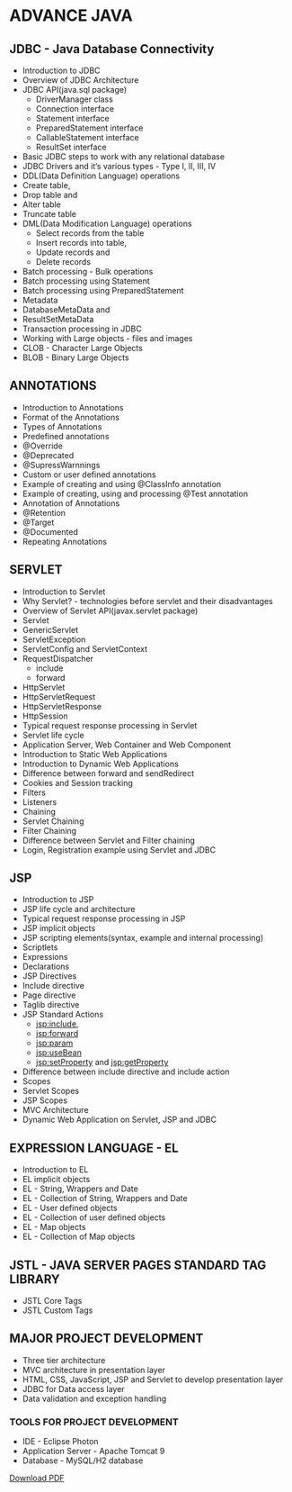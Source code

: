 # ADVANCE JAVA
## JDBC - Java Database Connectivity
- Introduction to JDBC
- Overview of JDBC Architecture
- JDBC API(java.sql package)
  - DriverManager class
  - Connection interface
  - Statement interface
  - PreparedStatement interface
  - CallableStatement interface
  - ResultSet interface
- Basic JDBC steps to work with any relational database
- JDBC Drivers and it’s various types - Type I, II, III, IV
- DDL(Data Definition Language) operations
- Create table,
- Drop table and
- Alter table
- Truncate table
- DML(Data Modification Language) operations
  - Select records from the table
  - Insert records into table,
  - Update records and
  - Delete records
- Batch processing - Bulk operations
- Batch processing using Statement
- Batch processing using PreparedStatement
- Metadata
- DatabaseMetaData and
- ResultSetMetaData
- Transaction processing in JDBC
- Working with Large objects - files and images
- CLOB - Character Large Objects
- BLOB - Binary Large Objects

## ANNOTATIONS
- Introduction to Annotations
- Format of the Annotations
- Types of Annotations
- Predefined annotations
- @Override
- @Deprecated
- @SupressWarnnings
- Custom or user defined annotations
- Example of creating and using @ClassInfo annotation
- Example of creating, using and processing @Test annotation
- Annotation of Annotations
- @Retention
- @Target
- @Documented
- Repeating Annotations

## SERVLET
- Introduction to Servlet
- Why Servlet? - technologies before servlet and their disadvantages
- Overview of Servlet API(javax.servlet package)
- Servlet
- GenericServlet
- ServletException
- ServletConfig and ServletContext
- RequestDispatcher
  - include 
  - forward
- HttpServlet
- HttpServletRequest
- HttpServletResponse
- HttpSession
- Typical request response processing in Servlet
- Servlet life cycle
- Application Server, Web Container and Web Component
- Introduction to Static Web Applications
- Introduction to Dynamic Web Applications
- Difference between forward and sendRedirect
- Cookies and Session tracking
- Filters
- Listeners
- Chaining
- Servlet Chaining
- Filter Chaining
- Difference between Servlet and Filter chaining
- Login, Registration example using Servlet and JDBC

## JSP
- Introduction to JSP
- JSP life cycle and architecture
- Typical request response processing in JSP
- JSP implicit objects
- JSP scripting elements(syntax, example and internal processing)
- Scriptlets
- Expressions
- Declarations
- JSP Directives
- Include directive
- Page directive
- Taglib directive
- JSP Standard Actions
  - <jsp:include>,
  - <jsp:forward>
  - <jsp:param>
  - <jsp:useBean>
  - <jsp:setProperty> and <jsp:getProperty>
- Difference between include directive and include action
- Scopes
- Servlet Scopes
- JSP Scopes
- MVC Architecture
- Dynamic Web Application on Servlet, JSP and JDBC

## EXPRESSION LANGUAGE - EL
- Introduction to EL
- EL implicit objects
- EL - String, Wrappers and Date
- EL - Collection of String, Wrappers and Date
- EL - User defined objects
- EL - Collection of user defined objects
- EL - Map objects
- EL - Collection of Map objects

## JSTL - JAVA SERVER PAGES STANDARD TAG LIBRARY
- JSTL Core Tags
- JSTL Custom Tags

## MAJOR PROJECT DEVELOPMENT
- Three tier architecture
- MVC architecture in presentation layer
- HTML, CSS, JavaScript, JSP and Servlet to develop presentation layer
- JDBC for Data access layer
- Data validation and exception handling
### TOOLS FOR PROJECT DEVELOPMENT
- IDE - Eclipse Photon
- Application Server - Apache Tomcat 9
- Database - MySQL/H2 database

[Download PDF](https://gitprint.com/WellnWill/quicklinks/edit/master/courses/java/02-advance-java.md)
